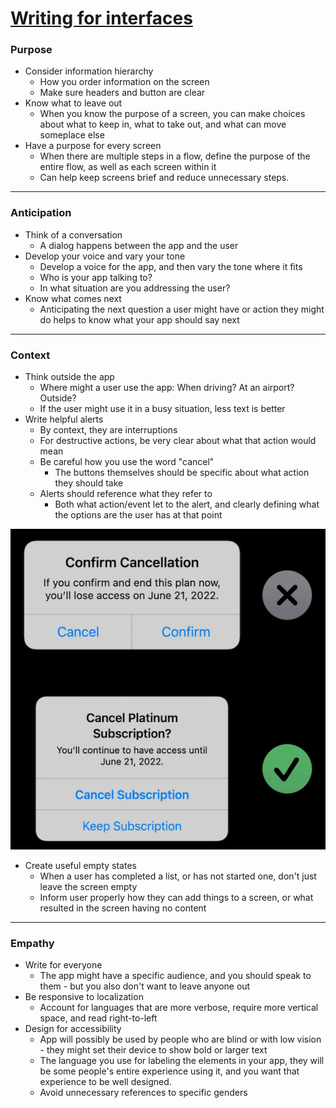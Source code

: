 # [**Writing for interfaces**](https://developer.apple.com/videos/play/wwdc2022/10037/)

### **Purpose**

* Consider information hierarchy
	* How you order information on the screen
	* Make sure headers and button are clear
* Know what to leave out
	* When you know the purpose of a screen, you can make choices about what to keep in, what to take out, and what can move someplace else
* Have a purpose for every screen
	* When there are multiple steps in a flow, define the purpose of the entire flow, as well as each screen within it
	* Can help keep screens brief and reduce unnecessary steps.

---

### **Anticipation**

* Think of a conversation
	* A dialog happens between the app and the user
* Develop your voice and vary your tone
	* Develop a voice for the app, and then vary the tone where it fits
	* Who is your app talking to?
	* In what situation are you addressing the user?
* Know what comes next
	* Anticipating the next question a user might have or action they might do helps to know what your app should say next

---

### **Context**

* Think outside the app
	* Where might a user use the app: When driving? At an airport? Outside?
	* If the user might use it in a busy situation, less text is better
* Write helpful alerts
	* By context, they are interruptions
	* For destructive actions, be very clear about what that action would mean
	* Be careful how you use the word "cancel"
		* The buttons themselves should be specific about what action they should take
	* Alerts should reference what they refer to
		* Both what action/event let to the alert, and clearly defining what the options are the user has at that point

![](images/writing/bad_cancel.png)

* Create useful empty states
	* When a user has completed a list, or has not started one, don't just leave the screen empty
	* Inform user properly how they can add things to a screen, or what resulted in the screen having no content

---

### **Empathy**

* Write for everyone
	* The app might have a specific audience, and you should speak to them - but you also don't want to leave anyone out
* Be responsive to localization
	* Account for languages that are more verbose, require more vertical space, and read right-to-left
* Design for accessibility
	* App will possibly be used by people who are blind or with low vision - they might set their device to show bold or larger text
	* The language you use for labeling the elements in your app, they will be some people's entire experience using it, and you want that experience to be well designed.
	* Avoid unnecessary references to specific genders

